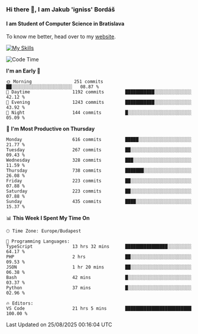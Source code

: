 ### Hi there 👋, I am Jakub 'igniss' Bordáš

#### I am Student of Computer Science in Bratislava
To know me better, head over to my [website](https://bordas.sk).

[![My Skills](https://skillicons.dev/icons?i=js,typescript,html,css,figma,svelte,vue,next,postgresql,nest,express,nodejs)](https://bordas.sk)


<!--START_SECTION:waka-->
![Code Time](http://img.shields.io/badge/Code%20Time-2%2C062%20hrs%2059%20mins-blue)

**I'm an Early 🐤** 

```text
🌞 Morning                251 commits         ██░░░░░░░░░░░░░░░░░░░░░░░   08.87 % 
🌆 Daytime                1192 commits        ███████████░░░░░░░░░░░░░░   42.12 % 
🌃 Evening                1243 commits        ███████████░░░░░░░░░░░░░░   43.92 % 
🌙 Night                  144 commits         █░░░░░░░░░░░░░░░░░░░░░░░░   05.09 % 
```
📅 **I'm Most Productive on Thursday** 

```text
Monday                   616 commits         █████░░░░░░░░░░░░░░░░░░░░   21.77 % 
Tuesday                  267 commits         ██░░░░░░░░░░░░░░░░░░░░░░░   09.43 % 
Wednesday                328 commits         ███░░░░░░░░░░░░░░░░░░░░░░   11.59 % 
Thursday                 738 commits         ███████░░░░░░░░░░░░░░░░░░   26.08 % 
Friday                   223 commits         ██░░░░░░░░░░░░░░░░░░░░░░░   07.88 % 
Saturday                 223 commits         ██░░░░░░░░░░░░░░░░░░░░░░░   07.88 % 
Sunday                   435 commits         ████░░░░░░░░░░░░░░░░░░░░░   15.37 % 
```


📊 **This Week I Spent My Time On** 

```text
🕑︎ Time Zone: Europe/Budapest

💬 Programming Languages: 
TypeScript               13 hrs 32 mins      ████████████████░░░░░░░░░   64.17 % 
PHP                      2 hrs               ██░░░░░░░░░░░░░░░░░░░░░░░   09.53 % 
JSON                     1 hr 20 mins        ██░░░░░░░░░░░░░░░░░░░░░░░   06.38 % 
Bash                     42 mins             █░░░░░░░░░░░░░░░░░░░░░░░░   03.37 % 
Python                   37 mins             █░░░░░░░░░░░░░░░░░░░░░░░░   02.96 % 

🔥 Editors: 
VS Code                  21 hrs 5 mins       █████████████████████████   100.00 % 
```


 Last Updated on 25/08/2025 00:16:04 UTC
<!--END_SECTION:waka-->
